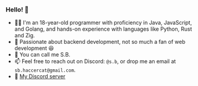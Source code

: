 ### Hello! 👋

- 👨‍💻 I'm an 18-year-old programmer with proficiency in Java, JavaScript, and Golang, and hands-on experience with languages like Python, Rust and Zig.
- 🔴 Passionate about backend development, not so much a fan of web development 😆
- 🤙 You can call me S.B.
- 📫 Feel free to reach out on Discord: `@s.b`, or drop me an email at `sb.haccercat@gmail.com`.
- 📎 [My Discord server](https://discord.gg/b2ejYcJjqA)

